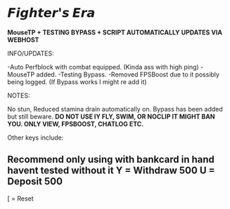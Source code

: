 # 𝙁𝙞𝙜𝙝𝙩𝙚𝙧'𝙨 𝙀𝙧𝙖

**MouseTP + TESTING BYPASS + SCRIPT AUTOMATICALLY UPDATES VIA WEBHOST**

INFO/UPDATES:

-Auto Perfblock with combat equipped. (Kinda ass with high ping)
-MouseTP added.
-Testing Bypass.
-Removed FPSBoost due to it possibly being logged. (If Bypass works I might re add it)

NOTES: 

No stun, Reduced stamina drain automatically on.
Bypass has been added but still beware.
**DO NOT USE IY FLY, SWIM, OR NOCLIP IT MIGHT BAN YOU. ONLY VIEW, FPSBOOST, CHATLOG ETC.**

Other keys include: 

**Recommend only using with bankcard in hand havent tested without it**
Y = Withdraw 500
U = Deposit 500
-----------------
[ = Reset
